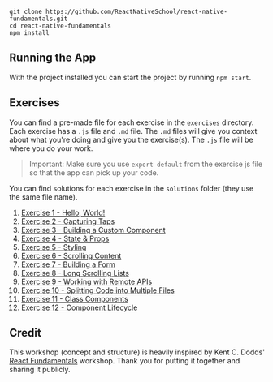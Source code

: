 
```
git clone https://github.com/ReactNativeSchool/react-native-fundamentals.git
cd react-native-fundamentals
npm install
```

## Running the App

With the project installed you can start the project by running `npm start`.



## Exercises

You can find a pre-made file for each exercise in the `exercises` directory. Each exercise has a `.js` file and `.md` file. The `.md` files will give you context about what you're doing and give you the exercise(s). The `.js` file will be where you do your work.

> Important: Make sure you use `export default` from the exercise js file so that the app can pick up your code.

You can find solutions for each exercise in the `solutions` folder (they use the same file name).

1. [Exercise 1 - Hello, World!](./exercises/hello-world.md)
2. [Exercise 2 - Capturing Taps](./exercises/capturing-taps.md)
3. [Exercise 3 - Building a Custom Component](./exercises/custom-component.md)
4. [Exercise 4 - State & Props](./exercises/state-props.md)
5. [Exercise 5 - Styling](./exercises/styling.md)
6. [Exercise 6 - Scrolling Content](./exercises/scrollable-content.md)
7. [Exercise 7 - Building a Form](./exercises/building-a-form.md)
8. [Exercise 8 - Long Scrolling Lists](./exercises/long-lists.md)
9. [Exercise 9 - Working with Remote APIs](./exercises/working-with-api.md)
10. [Exercise 10 - Splitting Code into Multiple Files](./exercises/multiple-files.md)
11. [Exercise 11 - Class Components](./exercises/class-components.md)
12. [Exercise 12 - Component Lifecycle](./exercises/component-lifecycle.md)

## Credit

This workshop (concept and structure) is heavily inspired by Kent C. Dodds' [React Fundamentals](https://github.com/kentcdodds/react-fundamentals) workshop. Thank you for putting it together and sharing it publicly.


